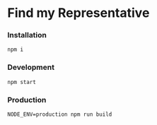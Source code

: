 # Find my Representative

### Installation

```
npm i
```

### Development

```
npm start
```

### Production

```
NODE_ENV=production npm run build
```
